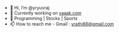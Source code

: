 - 👋 Hi, I’m @yryuvraj
- 👀 Currently working on [vaaak.com](https://vaaak.com)
- 🌱 Programming | Stocks | Sports
- 📫 How to reach me - Gmail : yrathi66@gmail.com

<!---
yryuvraj/yryuvraj is a ✨ special ✨ repository because its `README.md` (this file) appears on your GitHub profile.
You can click the Preview link to take a look at your changes.
--->
